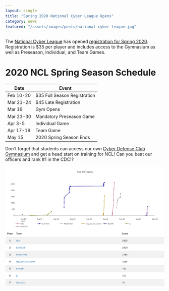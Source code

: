 ```yaml
---
layout: single
title: "Spring 2020 National Cyber League Opens"
category: news
featured: "/assets/images/posts/national-cyber-league.jpg"
---
```


The [National Cyber League](https://www.nationalcyberleague.org/) has opened [registration for Spring 2020](https://cyberskyline.com/events/ncl). Registration is $35 per player and includes access to the Gymnasium as well as Preseason, Individual, and Team Games.

# 2020 NCL Spring Season Schedule

| Date | Event |
| --- | --- |
| Feb 10-20 | $35 Full Season Registration |
| Mar 21-24 | $45 Late Registration |
| Mar 19 | Gym Opens |
| Mar 23-30 | Mandatory Preseason Game |
| Apr 3-5 | Individual Game |
| Apr 17-19 | Team Game |
| May 15 | 2020 Spring Season Ends |

Don't forget that students can access our own [Cyber Defense Club Gymnasium](https://gym.piratesec.org/) and get a head start on training for NCL! Can you beat our officers and rank #1 in the CDC!?

![Fall 2020 Cyber Defense Club Gymnasium Results](/assets/images/posts/fall-2020-cdc-gym-results.png)